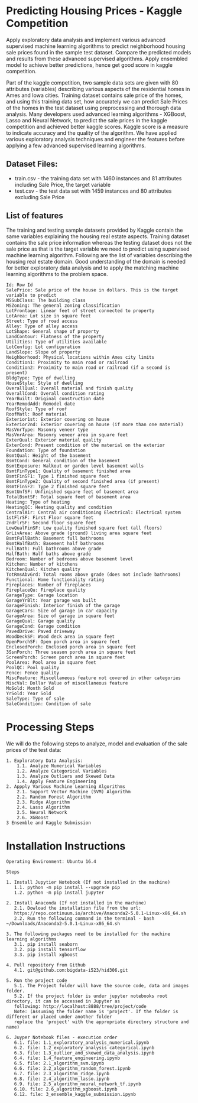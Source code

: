 
# Predicting Housing Prices - Kaggle Competition

Apply exploratory data analysis and implement various advanced supervised machine learning algorithms to predict neighborhood housing sale prices found in the sample test dataset. Compare the predicted models and results from these advanced supervised algorithms. Apply ensembled model to achieve better predictions, hence get good score in kaggle competition.
	
Part of the kaggle competition, two sample data sets are given with 80 attributes (variables) describing various aspects of the residential homes in Ames and Iowa cities. Training dataset contains sale price of the homes, and using this training data set, how accurately we can predict Sale Prices of the homes in the test dataset using preprocessing and thorough data analysis. Many developers used advanced learning algorithms - XGBoost, Lasso and Neural Network, to predict the sale prices in the kaggle competition and achieved better kaggle scores. Kaggle score is a measure to indicate accuracy and the quality of the algorithm. We have applied various exploratory analysis techniques and engineer the features before applying a few advanced supervised learning algorithms.

## Dataset Files:

* train.csv - the training data set with 1460 instances and 81 attributes including Sale Price, the target variable
* test.csv - the test data set with 1459 instances and 80 attributes excluding Sale Price

## List of features

The training and testing sample datasets provided by Kaggle contain the same variables explaining the housing real estate aspects. Training dataset contains the sale price information whereas the testing dataset does not the sale price as that is the target variable we need to predict using supervised machine learning algorithm. Following are the list of variables describing the housing real estate domain. Good understanding of the domain is needed for better exploratory data analysis and to apply the matching machine learning algorithms to the problem space.

    Id: Row Id
    SalePrice: Sale price of the house in dollars. This is the target variable to predict
    MSSubClass: The building class
    MSZoning: The general zoning classification
    LotFrontage: Linear feet of street connected to property
    LotArea: Lot size in square feet
    Street: Type of road access
    Alley: Type of alley access
    LotShape: General shape of property
    LandContour: Flatness of the property
    Utilities: Type of utilities available
    LotConfig: Lot configuration
    LandSlope: Slope of property
    Neighborhood: Physical locations within Ames city limits
    Condition1: Proximity to main road or railroad
    Condition2: Proximity to main road or railroad (if a second is present)
    BldgType: Type of dwelling
    HouseStyle: Style of dwelling
    OverallQual: Overall material and finish quality
    OverallCond: Overall condition rating
    YearBuilt: Original construction date
    YearRemodAdd: Remodel date
    RoofStyle: Type of roof
    RoofMatl: Roof material
    Exterior1st: Exterior covering on house
    Exterior2nd: Exterior covering on house (if more than one material)
    MasVnrType: Masonry veneer type
    MasVnrArea: Masonry veneer area in square feet
    ExterQual: Exterior material quality
    ExterCond: Present condition of the material on the exterior
    Foundation: Type of foundation
    BsmtQual: Height of the basement
    BsmtCond: General condition of the basement
    BsmtExposure: Walkout or garden level basement walls
    BsmtFinType1: Quality of basement finished area
    BsmtFinSF1: Type 1 finished square feet
    BsmtFinType2: Quality of second finished area (if present)
    BsmtFinSF2: Type 2 finished square feet
    BsmtUnfSF: Unfinished square feet of basement area
    TotalBsmtSF: Total square feet of basement area
    Heating: Type of heating
    HeatingQC: Heating quality and condition
    CentralAir: Central air conditioning Electrical: Electrical system
    1stFlrSF: First Floor square feet
    2ndFlrSF: Second floor square feet
    LowQualFinSF: Low quality finished square feet (all floors)
    GrLivArea: Above grade (ground) living area square feet
    BsmtFullBath: Basement full bathrooms
    BsmtHalfBath: Basement half bathrooms
    FullBath: Full bathrooms above grade
    HalfBath: Half baths above grade
    Bedroom: Number of bedrooms above basement level
    Kitchen: Number of kitchens
    KitchenQual: Kitchen quality
    TotRmsAbvGrd: Total rooms above grade (does not include bathrooms)
    Functional: Home functionality rating
    Fireplaces: Number of fireplaces
    FireplaceQu: Fireplace quality
    GarageType: Garage location
    GarageYrBlt: Year garage was built
    GarageFinish: Interior finish of the garage
    GarageCars: Size of garage in car capacity
    GarageArea: Size of garage in square feet
    GarageQual: Garage quality
    GarageCond: Garage condition
    PavedDrive: Paved driveway
    WoodDeckSF: Wood deck area in square feet
    OpenPorchSF: Open porch area in square feet
    EnclosedPorch: Enclosed porch area in square feet
    3SsnPorch: Three season porch area in square feet
    ScreenPorch: Screen porch area in square feet
    PoolArea: Pool area in square feet
    PoolQC: Pool quality
    Fence: Fence quality
    MiscFeature: Miscellaneous feature not covered in other categories
    MiscVal: Dollar Value of miscellaneous feature
    MoSold: Month Sold
    YrSold: Year Sold
    SaleType: Type of sale
    SaleCondition: Condition of sale

# Processing Steps

We will do the following steps to analyze, model and evaluation of the sale prices of the test data:

    1. Exploratory Data Analysis:
        1.1. Analyze Numerical Variables
        1.2. Analyze Categorical Variables
        1.3. Analyze Outliers and Skewed Data
        1.4. Apply Feature Engineering
    2. Appply Various Machine Learning Algorithms
        2.1. Support Vector Machine (SVM) Algorithm
        2.2. Random Forest Algorithm
        2.3. Ridge Algorithm
        2.4. Lasso Algorithm
        2.5. Neural Network
        2.6. XGBoost
    3 Ensemble and Kaggle Submission


# Installation Instructions

	Operating Environment: Ubuntu 16.4

	Steps

	1. Install Jupytier Notebook (If not installed in the machine)
	   1.1. python -m pip install --upgrade pip
	   1.2. python -m pip install jupyter

	2. Install Anaconda (If not installed in the machine)
	   2.1. Dowload the installation file from the url: 
	   https://repo.continuum.io/archive/Anaconda2-5.0.1-Linux-x86_64.sh
	   2.2. Run the following command in the terminal - bash ~/Downloads/Anaconda2-5.0.1-Linux-x86_64.sh

	3. The following packages need to be installed for the machine learning algorithms
	   3.1. pip install seaborn
	   3.2. pip install tensorflow
	   3.3. pip install xgboost

	4. Pull repository from Github
	   4.1. git@github.com:bigdata-i523/hid306.git

	5. Run the project code
	   5.1. The Project folder will have the source code, data and images folder.
	   5.2. If the project folder is under jupyter notebooks root directory, it can be accessed in Jupyter as 
	   following: http://localhost:8888/tree/project/code
	   Note: (Assuming the folder name is 'project'. If the folder is different or placed under another folder 
	   replace the 'project' with the appropriate directory structure and name)

	6. Juyper Notebook files - execution order	
	   6.1. file: 1.1_exploratory_analysis_numerical.ipynb
	   6.2. file: 1.2_exploratory_analysis_categorical.ipynb
	   6.3. file: 1.3_outlier_and_skewed_data_analysis.ipynb
	   6.4. file: 1.4_feature_engineering.ipynb
	   6.5. file: 2.1_algorithm_svm.ipynb
	   6.6. file: 2.2_algorithm_random_forest.ipynb
	   6.7. file: 2.3_algorithm_ridge.ipynb
	   6.8. file: 2.4_algorithm_lasso.ipynb
	   6.9. file: 2.5_algorithm_neural_network_tf.ipynb
	   6.10. file: 2.6_algorithm_xgboost.ipynb
	   6.12. file: 3_ensemble_kaggle_submission.ipynb
